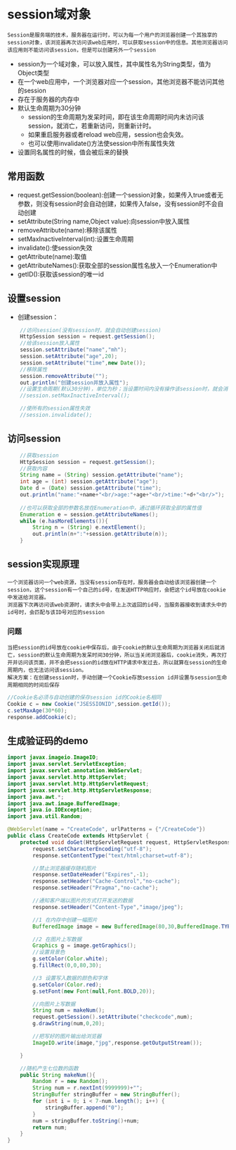 # session域对象
    Session是服务端的技术，服务器在运行时，可以为每一个用户的浏览器创建一个其独享的session对象，该浏览器再次访问该web应用时，可以获取session中的信息。其他浏览器访问该应用则不能访问该session，但是可以创建另外一个session
* session为一个域对象，可以放入属性，其中属性名为String类型，值为Object类型
* 在一个web应用中，一个浏览器对应一个session，其他浏览器不能访问其他的session
* 存在于服务器的内存中
* 默认生命周期为30分钟
    * session的生命周期为发呆时间，即在该生命周期时间内未访问该session，就消亡，若重新访问，则重新计时。
    * 如果重启服务器或者reload web应用，session也会失效。
    * 也可以使用invalidate()方法使session中所有属性失效
* 设置同名属性的时候，值会被后来的替换

## 常用函数
* request.getSession(boolean):创建一个session对象，如果传入true或者无参数，则没有session时会自动创建，如果传入false，没有session时不会自动创建
* setAttribute(String name,Object value):向session中放入属性
* removeAttribute(name):移除该属性
* setMaxInactiveInterval(int):设置生命周期
* invalidate():使session失效
* getAttribute(name):取值
* getAttributeNames():获取全部的session属性名放入一个Enumeration中
* getID():获取该session的唯一id

## 设置session
* 创建session：
```java
    //访问session(没有session时，就会自动创建session)
    HttpSession session = request.getSession();
    //给该session放入属性
    session.setAttribute("name","mh");
    session.setAttribute("age",20);
    session.setAttribute("time",new Date());
    //移除属性
    session.removeAttribute("");
    out.println("创建session并放入属性");
    //设置生命周期(默认30分钟)，单位为秒；当设置时间内没有操作该session时，就会消亡
    //session.setMaxInactiveInterval();

    //使所有的session属性失效
    //session.invalidate();
```

## 访问session
```java
    //获取session
    HttpSession session = request.getSession();
    //获取内容
    String name = (String) session.getAttribute("name");
    int age = (int) session.getAttribute("age");
    Date d = (Date) session.getAttribute("time");
    out.println("name:"+name+"<br/>age:"+age+"<br/>time:"+d+"<br/>");
    
    //也可以获取全部的参数名放在Enumeration中，通过循环获取全部的属性值
    Enumeration e = session.getAttributeNames();
    while (e.hasMoreElements()){
        String n = (String) e.nextElement();
        out.println(n+":"+session.getAttribute(n));
    }
```

## session实现原理
    一个浏览器访问一个web资源，当没有session存在时，服务器会自动给该浏览器创建一个session，这个session有一个自己的id号，在发送HTTP响应时，会把这个id号放在cookie中发送给浏览器。
    浏览器下次再访问该web资源时，请求头中会带上上次返回的id号，当服务器接收到请求头中的id号时，会匹配与该ID号对应的session
### 问题
    当把session的id号放在cookie中保存后，由于cookie的默认生命周期为浏览器关闭后就消亡，session的默认生命周期为发呆时间30分钟，所以当关闭浏览器后，cookie消失，再次打开并访问该页面，并不会把session的id放在HTTP请求中发过去，所以就算在session的生命周期内，也无法访问该session。
    解决方案：在创建session时，手动创建一个Cookie存放session id并设置与session生命周期相同的时间后保存
```java
//Cookie名必须与自动创建的保存session id的Cookie名相同
Cookie c = new Cookie("JSESSIONID",session.getId());
c.setMaxAge(30*60);
response.addCookie(c);
```


## 生成验证码的demo
```java
import javax.imageio.ImageIO;
import javax.servlet.ServletException;
import javax.servlet.annotation.WebServlet;
import javax.servlet.http.HttpServlet;
import javax.servlet.http.HttpServletRequest;
import javax.servlet.http.HttpServletResponse;
import java.awt.*;
import java.awt.image.BufferedImage;
import java.io.IOException;
import java.util.Random;

@WebServlet(name = "CreateCode", urlPatterns = {"/CreateCode"})
public class CreateCode extends HttpServlet {
    protected void doGet(HttpServletRequest request, HttpServletResponse response) throws ServletException, IOException {
        request.setCharacterEncoding("utf-8");
        response.setContentType("text/html;charset=utf-8");

        //禁止浏览器缓存随机图片
        response.setDateHeader("Expires",-1);
        response.setHeader("Cache-Control","no-cache");
        response.setHeader("Pragma","no-cache");

        //通知客户端以图片的方式打开发送的数据
        response.setHeader("Content-Type","image/jpeg");

        //1 在内存中创建一幅图片
        BufferedImage image = new BufferedImage(80,30,BufferedImage.TYPE_INT_RGB);

        //2 在图片上写数据
        Graphics g = image.getGraphics();
        //设置背景色
        g.setColor(Color.white);
        g.fillRect(0,0,80,30);

        //3 设置写入数据的颜色和字体
        g.setColor(Color.red);
        g.setFont(new Font(null,Font.BOLD,20));

        //向图片上写数据
        String num = makeNum();
        request.getSession().setAttribute("checkcode",num);
        g.drawString(num,0,20);

        //把写好的图片输出给浏览器
        ImageIO.write(image,"jpg",response.getOutputStream());

    }

    //随机产生七位数的函数
    public String makeNum(){
        Random r = new Random();
        String num = r.nextInt(9999999)+"";
        StringBuffer stringBuffer = new StringBuffer();
        for (int i = 0; i < 7-num.length(); i++) {
            stringBuffer.append("0");
        }
        num = stringBuffer.toString()+num;
        return num;
    }
}
```